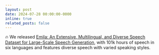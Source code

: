 ```yaml
---
layout: post
date: 2024-07-28 00:00:00-0000
inline: true
related_posts: false
---
```


🔥 We released [Emila: An Extensive, Multilingual, and Diverse Speech Dataset for Large-Scale Speech Generation](https://arxiv.org/abs/2407.05361), with 101k hours of speech in six languages and features diverse speech with varied speaking styles.
